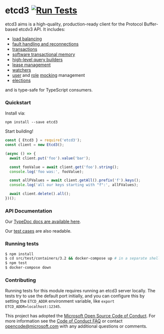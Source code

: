 # etcd3 [![Run Tests](https://github.com/microsoft/etcd3/workflows/Run%20Tests/badge.svg)](https://github.com/microsoft/etcd3/actions?query=workflow%3A%22Run+Tests%22)

etcd3 aims is a high-quality, production-ready client for the Protocol Buffer-based etcdv3 API. It includes:

- [load balancing](https://microsoft.github.io/etcd3/interfaces/ioptions.html)
- [fault handling and reconnections](https://microsoft.github.io/etcd3/interfaces/ioptions.html#faulthandling)
- [transactions](https://microsoft.github.io/etcd3/classes/comparatorbuilder.html)
- [software transactional memory](https://microsoft.github.io/etcd3/classes/softwaretransaction.html)
- [high-level query builders](https://microsoft.github.io/etcd3/classes/etcd3.html)
- [lease management](https://microsoft.github.io/etcd3/classes/lease.html)
- [watchers](https://microsoft.github.io/etcd3/classes/watchbuilder.html)
- [user](https://microsoft.github.io/etcd3/classes/etcd3.html#user) and [role](https://microsoft.github.io/etcd3/classes/etcd3.html#role) [mocking](https://microsoft.github.io/etcd3/classes/etcd3.html#mock) management
- [elections](https://microsoft.github.io/etcd3/classes/election.html)

and is type-safe for TypeScript consumers.

### Quickstart

Install via:

```
npm install --save etcd3
```

Start building!

```js
const { Etcd3 } = require('etcd3');
const client = new Etcd3();

(async () => {
  await client.put('foo').value('bar');

  const fooValue = await client.get('foo').string();
  console.log('foo was:', fooValue);

  const allFValues = await client.getAll().prefix('f').keys();
  console.log('all our keys starting with "f":', allFValues);

  await client.delete().all();
})();
```

### API Documentation

Our [TypeDoc docs are available here](https://microsoft.github.io/etcd3/classes/etcd3.html).

Our [test cases](https://github.com/microsoft/etcd3/tree/master/src/test/) are also readable.

### Running tests

```sh
$ npm install
$ cd src/test/containers/3.2 && docker-compose up # in a separate shell
$ npm test
$ docker-compose down
```

### Contributing

Running tests for this module requires running an etcd3 server locally. The tests try to use the default port initially, and you can configure this by setting the `ETCD_ADDR` environment variable, like `export ETCD_ADDR=localhost:12345`.

This project has adopted the [Microsoft Open Source Code of Conduct](https://opensource.microsoft.com/codeofconduct/). For more information see the [Code of Conduct FAQ](https://opensource.microsoft.com/codeofconduct/faq/) or contact [opencode@microsoft.com](mailto:opencode@microsoft.com) with any additional questions or comments.
